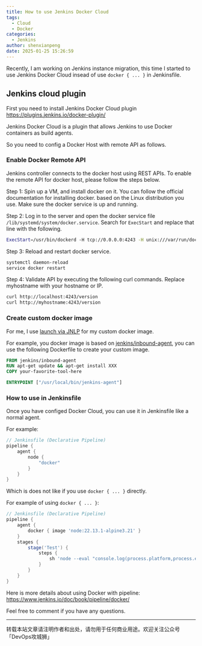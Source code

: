 ```yaml
---
title: How to use Jenkins Docker Cloud
tags:
  - Cloud
  - Docker
categories:
  - Jenkins
author: shenxianpeng
date: 2025-01-25 15:26:59
---
```


Recently, I am working on Jenkins instance migration, this time I started to use Jenkins Docker Cloud insead of use `docker { ... }` in Jenkinsfile.

## Jenkins cloud plugin

First you need to install Jenkins Docker Cloud plugin https://plugins.jenkins.io/docker-plugin/

Jenkins Docker Cloud is a plugin that allows Jenkins to use Docker containers as build agents.

So you need to config a Docker Host with remote API as follows.

<!-- more -->

### Enable Docker Remote API

Jenkins controller connects to the docker host using REST APIs. To enable the remote API for docker host, please follow the steps below.

Step 1: Spin up a VM, and install docker on it. You can follow the official documentation for installing docker. based on the Linux distribution you use. Make sure the docker service is up and running.

Step 2: Log in to the server and open the docker service file `/lib/systemd/system/docker.service`. Search for `ExecStart` and replace that line with the following.

```bash
ExecStart=/usr/bin/dockerd -H tcp://0.0.0.0:4243 -H unix:///var/run/docker.sock
```

Step 3: Reload and restart docker service.

```bash
systemctl daemon-reload
service docker restart
```

Step 4: Validate API by executing the following curl commands. Replace myhostname with your hostname or IP.

```bash
curl http://localhost:4243/version
curl http://myhostname:4243/version
```

### Create custom docker image

For me, I use [launch via JNLP](https://plugins.jenkins.io/docker-plugin/#plugin-content-launch-via-jnlp) for my custom docker image.

For example, you docker image is based on [jenkins/inbound-agent](https://hub.docker.com/r/jenkins/inbound-agent), you can use the following Dockerfile to create your custom image.

```Dockerfile
FROM jenkins/inbound-agent
RUN apt-get update && apt-get install XXX
COPY your-favorite-tool-here

ENTRYPOINT ["/usr/local/bin/jenkins-agent"]
```

### How to use in Jenkinsfile

Once you have configed Docker Cloud, you can use it in Jenkinsfile like a normal agent.

For example:

```groovy
// Jenkinsfile (Declarative Pipeline)
pipeline {
    agent {
        node {
            "docker"
        }
    }
}
```

Which is does not like if you use `docker { ... }` directly.

For example of using `docker { ... }`:

```groovy
// Jenkinsfile (Declarative Pipeline)
pipeline {
    agent {
        docker { image 'node:22.13.1-alpine3.21' }
    }
    stages {
        stage('Test') {
            steps {
                sh 'node --eval "console.log(process.platform,process.env.CI)"'
            }
        }
    }
}
```

Here is more details about using Docker with pipeline: https://www.jenkins.io/doc/book/pipeline/docker/

Feel free to comment if you have any questions.

---

转载本站文章请注明作者和出处，请勿用于任何商业用途。欢迎关注公众号「DevOps攻城狮」
